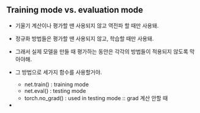 ## Training mode vs. evaluation mode

- 기울기 계산이나 평가할 땐 사용되지 않고 역전파 할 때만 사용돼.
- 정규화 방법들은 평가할 땐 사용되지 않고, 학습할 때만 사용돼.
- 그래서 실제 모델을 만들 때 평가하는 동안은 각각의 방법들이 적용되지 않도록 막아야해.

- 그 방법으로 세가지 함수를 사용할거야.
  - net.train() : training mode
  - net.eval() : testing mode
  - torch.no_grad() : used in testing mode :: grad 계산 안할 때
- 